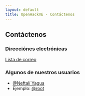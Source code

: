 ```yaml
---
layout: default
title: OpenHackVE - Contáctenos
---
```


## Contáctenos



### Direcciónes electrónicas

[Lista de correo](https://groups.google.com/forum/?hl=es-419#!forum/vensec)


### Algunos de nuestros usuarios

* [@Neftalí Yagua](neftaliyagua.dev.coderic.co.ve)
* Ejemplo: [@root](about.me)
